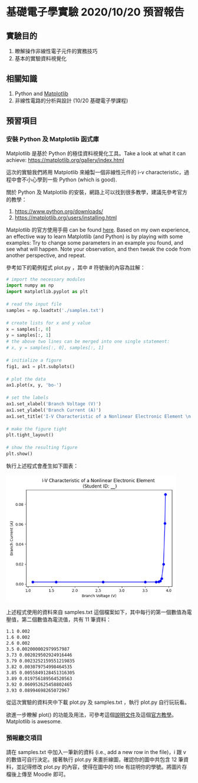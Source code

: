 # 基礎電子學實驗 2020/10/20  預習報告

## 實驗目的

1. 瞭解操作非線性電子元件的實務技巧
2. 基本的實驗資料視覺化

## 相關知識

1. Python and [Matplotlib](https://matplotlib.org/)
2. 非線性電路的分析與設計 (10/20 基礎電子學課程)

## 預習項目

### 安裝 Python 及 Matplotlib 函式庫

Matplotlib 是基於 Python 的極佳資料視覺化工具。Take a look at what it can achieve: https://matplotlib.org/gallery/index.html

這次的實驗我們將用 Matplotlib 來繪製一個非線性元件的 i-v characteristic，過程中會不小心學到一些 Python (which is good).

關於 Python 及 Matplotlib 的安裝，網路上可以找到很多教學，建議先參考官方的教學：

1. https://www.python.org/downloads/
2. https://matplotlib.org/users/installing.html

Matplotlib 的官方使用手冊 can be found [here](https://matplotlib.org/users/index.html). Based on my own experience, an effective way to learn Matplotlib (and Python) is by playing with some examples: Try to change some parameters in an example you found, and see what will happen. Note your observation, and then tweak the code from another perspective, and repeat.

參考如下的範例程式 plot.py ，其中 # 符號後的內容為註解：

```python
# import the necessary modules
import numpy as np
import matplotlib.pyplot as plt

# read the input file
samples = np.loadtxt('./samples.txt')

# create lists for x and y value
x = samples[:, 0]
y = samples[:, 1]
# the above two lines can be merged into one single statement:
# x, y = samples[:, 0], samples[:, 1]

# initialize a figure
fig1, ax1 = plt.subplots()

# plot the data
ax1.plot(x, y, 'bo-')

# set the labels
ax1.set_xlabel('Branch Voltage (V)')
ax1.set_ylabel('Branch Current (A)')
ax1.set_title('I-V Characteristic of a Nonlinear Electronic Element \n (Student ID: __)')

# make the figure tight
plt.tight_layout()

# show the resulting figure
plt.show()
```

執行上述程式會產生如下圖表：

<img src="./i-v-characteristic.png" alt="i-v-characteristic" style="zoom:72%;" />

上述程式使用的資料來自 samples.txt 這個檔案如下，其中每行的第一個數值為電壓值，第二個數值為電流值，共有 11 筆資料：

```
1.1 0.002
1.6 0.002
2.6 0.002
3.5 0.002000002979957987
3.73 0.002029502924916446
3.79 0.0023252159551219835
3.82 0.003079754998464535
3.85 0.0055849128451316305
3.89 0.019756189564520563
3.92 0.060952625458802465
3.93 0.08994698265072967
```

從這次實驗的資料夾中下載 plot.py 及 samples.txt ，執行 plot.py 自行玩玩看。

欲進一步瞭解 plot() 的功能及用法，可參考這個[說明文件](https://matplotlib.org/api/_as_gen/matplotlib.pyplot.plot.html#matplotlib.pyplot.plot)及這個[官方教學](https://matplotlib.org/tutorials/introductory/pyplot.html)。 Matplotlib is awesome.



### 預報繳交項目

請在 samples.txt 中加入一筆新的資料 (i.e., add a new row in the file)，i 跟 v 的數值可自行決定。接著執行 plot.py 來畫折線圖，確認你的圖中共包含 12 筆資料，並記得修改 plot.py 的內容，使得在圖中的 title 有註明你的學號。將圖片存檔後上傳至 Moodle 即可。
